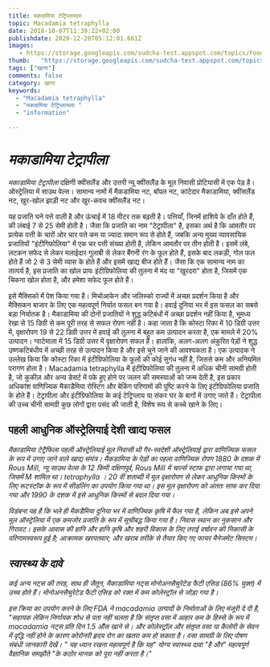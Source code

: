 ```yaml
---
title: मकदामिया टेट्रिप्लायला 
topic: Macadamia tetraphylla
date: 2018-10-07T11:39:22+02:00
publishdate: 2020-12-20T05:12:01.661Z
images: 
   - https://storage.googleapis.com/sudcha-test.appspot.com/topics/Food/macadamia_tetraphylla/1.jpeg
thumb:   "https://storage.googleapis.com/sudcha-test.appspot.com/topics/Food/macadamia_tetraphylla/thumb.jpeg"
tags: ["खाना"]
comments: false
category: खाना
keywords: 
  - "Macadamia tetraphylla"
  - "मकदामिया टेट्रिप्लायला "
  - "information"

---
```

<h1> <i> मकाडामिया टेट्रापीला </i> </h1> <p> </p> <p> <i> मकाडामिया टेट्रापीला </i> दक्षिणी क्वींसलैंड और उत्तरी न्यू क्वींसलैंड के मूल निवासी प्रोटियासी में एक पेड़ है। ऑस्ट्रेलिया में साउथ वेल्स। सामान्य नामों में मैकडामिया नट, बॉपल नट, कांटेदार मैकाडामिया, क्वींसलैंड नट, खुर-खोल झाड़ी नट और खुर-कवच क्वींसलैंड नट। </p> <p> यह प्रजाति घने पत्ते वाली है और ऊंचाई में 18 मीटर तक बढ़ती है। पत्तियाँ, जिनमें हाशिये के दाँत होते हैं, की लंबाई 7 से 25 सेमी होती है। जैसा कि प्रजाति का नाम "टेट्रापीला" है, इसका अर्थ है कि आमतौर पर प्रत्येक पत्ती के चारों ओर चार पत्ते कम या ज्यादा समान रूप से होते हैं, जबकि अन्य मुख्य व्यावसायिक प्रजातियों "इंटीगिफोलिया" में एक चर पत्ती संख्या होती है, लेकिन आमतौर पर तीन होती है। इसमें लंबे, लटकन सफेद से लेकर मलाईदार गुलाबी से लेकर बैंगनी रंग के फूल होते हैं, इसके बाद लकड़ी, गोल फल होते हैं जो 2 से 3 सेमी व्यास के होते हैं और इसमें खाद्य बीज होते हैं। जैसा कि एक सामान्य नाम का तात्पर्य है, इस प्रजाति का खोल प्रायः इंटीग्रिफोलिया की तुलना में मंद या "खुरदरा" होता है, जिसमें एक चिकना खोल होता है, और हमेशा सफेद फूल होते हैं। </p> <p> इसे मैक्सिको में पेश किया गया है। मिचोआकेन और जलिस्को राज्यों में अच्छा प्रदर्शन किया है और मैक्सिकन बाजार के लिए एक महत्वपूर्ण निर्यात फसल बन गया है। हवाई दुनिया भर में इस फसल का सबसे बड़ा निर्यातक है। मैकाडामिया की दोनों प्रजातियों ने शुद्ध कटिबंधों में अच्छा प्रदर्शन नहीं किया है, भूमध्य रेखा से 15 डिग्री से कम पूरी तरह से सफल रोपण नहीं है। कहा जाता है कि कोस्टा रिका में 10 डिग्री उत्तर में, वृक्षारोपण 19 से 22 डिग्री उत्तर में हवाई की तुलना में बहुत कम उत्पादन करता है, एक मामले में 20% उत्पादन। ग्वाटेमाला में 15 डिग्री उत्तर में वृक्षारोपण सफल हैं। हालांकि, अलग-अलग अंकुरित पेड़ों ने शुद्ध उष्णकटिबंधीय में अच्छी तरह से उत्पादन किया है और इसे चुने जाने की आवश्यकता है। एक उत्पादक ने उल्लेख किया कि कोस्टा रिका में इंटीग्रिफोलिया के फूलों की कोई सुगंध नहीं है, जिससे कम और अनियमित परागण होता है। Macadamia tetraphylla में इंटीग्रिफोलिया की तुलना में अधिक चीनी सामग्री होती है, जो कुकीज़ और अन्य डेसर्ट में पके हुए होने पर जलन की समस्याओं को जन्म देती है, इस प्रकार अधिकांश वाणिज्यिक मैकाडैमिया रोस्टिंग और बेकिंग परिणामों की पुष्टि करने के लिए इंटीग्रिफोलिया प्रजाति के होते हैं। टेट्रापीला और इंटीग्रिफोलिया के कई टेट्रिप्लाय या संकर घर के बागों में उगाए जाते हैं। टेट्रापीला की उच्च चीनी सामग्री कुछ लोगों द्वारा पसंद की जाती है, विशेष रूप से कच्चे खाने के लिए। </p> <h2> पहली आधुनिक ऑस्ट्रेलियाई देशी खाद्य फसल </h2> <p> <i> मैकाडामिया टेट्रैफिला </> पहली ऑस्ट्रेलियाई मूल निवासी थी गैर-स्वदेशी ऑस्ट्रेलियाई द्वारा वाणिज्यिक फसल के रूप में उगाए जाने वाले खाद्य संयंत्र। मैकडामिया के पेड़ों का पहला वाणिज्यिक रोपण 1880 के दशक में Rous Mill, न्यू साउथ वेल्स के 12 किमी दक्षिणपूर्व, Rous Mill में चार्ल्स स्टाफ द्वारा लगाया गया था, जिसमें <i> M शामिल था। tetraphylla </i>। 20 वीं शताब्दी में मूल वृक्षारोपण से लेकर आधुनिक किस्मों के लिए रूटस्टॉक के रूप में सीडलिंग का उपयोग किया गया था। इस मूल वृक्षारोपण को अंततः साफ कर दिया गया और 1990 के दशक में इसे आधुनिक किस्मों से बदल दिया गया। </p> <p> विडंबना यह है कि भले ही मैकडैमिया दुनिया भर में वाणिज्यिक कृषि में फैल गया है, लेकिन अब इसे अपने मूल ऑस्ट्रेलिया में एक कमजोर प्रजाति के रूप में सूचीबद्ध किया गया है। निवास स्थान का नुकसान और गिरावट। इसके आवास की हानि और हानि कृषि और शहरी विकास के लिए तराई वर्षावन की निकासी के परिणामस्वरूप हुई है; आक्रामक खरपतवार; और खराब तरीके से तैयार किए गए फायर मैनेजमेंट सिस्टम। </p> <h2> स्वास्थ्य के दावे </h2> <p> कई अन्य नट्स की तरह, साथ ही जैतून, मैकाडामिया नट्स मोनोअनसैचुरेटेड फैटी एसिड (86% युक्त) में उच्च होते हैं। मोनोअनसैचुरेटेड फैटी एसिड को रक्त में कम कोलेस्ट्रॉल से जोड़ा गया है। </p> <p> इस क्रिया का उपयोग करने के लिए FDA ने macadamia उत्पादों के निर्माताओं के लिए मंजूरी दे दी है, <i> "सहायक लेकिन निर्णायक शोध से पता नहीं चलता है कि संतृप्त वसा में आहार कम के हिस्से के रूप में macadamia नट्स प्रति दिन 1.5 औंस खाने से। और कोलेस्ट्रॉल और संतृप्त वसा या कैलोरी के सेवन में वृद्धि नहीं होने के कारण कोरोनरी हृदय रोग का खतरा कम हो सकता है। वसा सामग्री के लिए पोषण संबंधी जानकारी देखें। "</i> यह ध्यान रखना महत्वपूर्ण है कि यह" योग्य स्वास्थ्य दावा "है और" महत्वपूर्ण वैज्ञानिक समझौते "के कठोर मानक को पूरा नहीं करता है।" </P> 